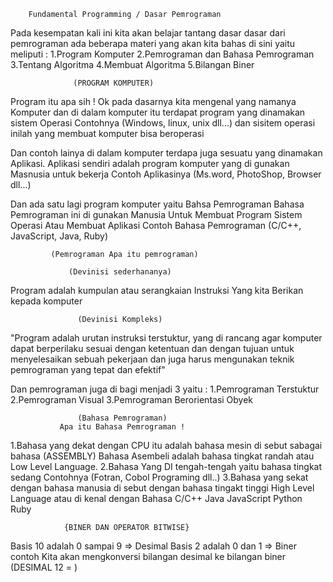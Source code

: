         Fundamental Programming / Dasar Pemrograman

Pada kesempatan kali ini kita akan belajar tantang dasar dasar dari pemrograman ada beberapa materi yang akan kita bahas di sini yaitu meliputi :
1.Program Komputer
2.Pemrograman dan Bahasa Pemrograman
3.Tentang Algoritma
4.Membuat Algoritma
5.Bilangan Biner

                  (PROGRAM KOMPUTER)

Program itu apa sih !
Ok pada dasarnya kita mengenal yang namanya Komputer dan di dalam komputer itu terdapat program yang dinamakan sistem Operasi Contohnya (Windows, linux, unix dll...) dan sisitem operasi inilah yang membuat komputer bisa beroperasi

Dan contoh lainya di dalam komputer terdapa juga sesuatu yang dinamakan Aplikasi.
Aplikasi sendiri adalah program komputer yang di gunakan Masnusia untuk bekerja
Contoh Aplikasinya (Ms.word, PhotoShop, Browser dll...)

Dan ada satu lagi program komputer yaitu Bahsa Pemrograman
Bahasa Pemrograman ini di gunakan Manusia Untuk Membuat Program Sistem Operasi Atau Membuat Aplikasi Contoh Bahasa Pemrograman (C/C++, JavaScript, Java, Ruby)

             (Pemrograman Apa itu pemrograman)

                 (Devinisi sederhananya)

Program adalah kumpulan atau serangkaian Instruksi Yang kita Berikan kepada komputer

                   (Devinisi Kompleks)

"Program adalah urutan instruksi terstuktur, yang di rancang agar komputer dapat berperilaku sesuai dengan ketentuan dan dengan tujuan untuk menyelesaikan sebuah pekerjaan dan juga harus mengunakan teknik pemrograman yang tepat dan efektif"

Dan pemrograman juga di bagi menjadi 3 yaitu :
1.Pemrograman Terstuktur
2.Pemrograman Visual
3.Pemrograman Berorientasi Obyek

                   (Bahasa Pemrograman)
               Apa itu Bahasa Pemrograman !

1.Bahasa yang dekat dengan CPU itu adalah bahasa mesin di sebut sabagai bahasa (ASSEMBLY)
Bahasa Asembeli adalah bahasa tingkat randah atau Low Level Language.
2.Bahasa Yang DI tengah-tengah yaitu bahasa tingkat sedang Contohnya (Fotran, Cobol Programing dll..)
3.Bahasa yang sekat dengan bahasa manusia di sebut dengan bahasa tingakt tinggi High Level Language atau di kenal dengan Bahasa C/C++ Java JavaScript Python Ruby

                {BINER DAN OPERATOR BITWISE}

Basis 10 adalah 0 sampai 9 => Desimal
Basis 2 adalah 0 dan 1 => Biner
contoh Kita akan mengkonversi bilangan desimal ke bilangan biner (DESIMAL 12 = )
